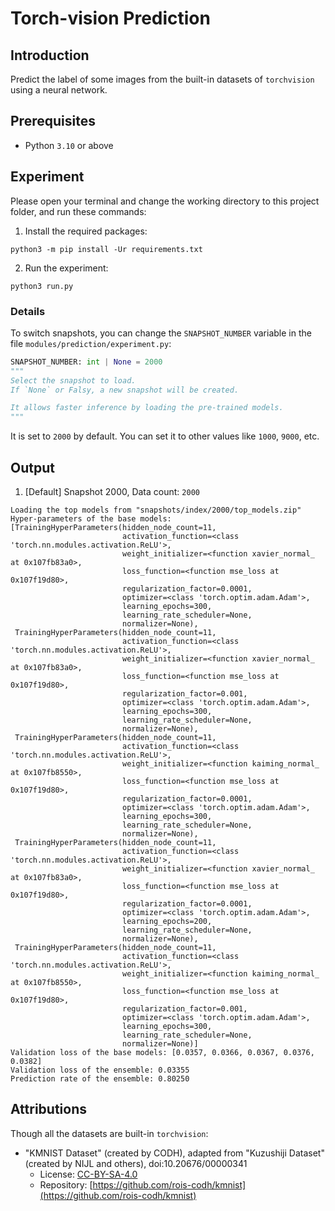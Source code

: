 # Torch-vision Prediction

## Introduction

Predict the label of some images from the built-in datasets of `torchvision` using a neural network.

## Prerequisites

- Python `3.10` or above

## Experiment

Please open your terminal and change the working directory to this project folder, and run these commands:

1. Install the required packages:

```shell
python3 -m pip install -Ur requirements.txt
```

2. Run the experiment:

```shell
python3 run.py
```

### Details

To switch snapshots, you can change the `SNAPSHOT_NUMBER` variable in the file `modules/prediction/experiment.py`:

```python
SNAPSHOT_NUMBER: int | None = 2000
"""
Select the snapshot to load.
If `None` or Falsy, a new snapshot will be created.

It allows faster inference by loading the pre-trained models.
"""
```

It is set to `2000` by default. You can set it to other values like `1000`, `9000`, etc.

## Output

1. \[Default\] Snapshot 2000, Data count: `2000`

```plaintext
Loading the top models from "snapshots/index/2000/top_models.zip"
Hyper-parameters of the base models: 
[TrainingHyperParameters(hidden_node_count=11,
                         activation_function=<class 'torch.nn.modules.activation.ReLU'>,
                         weight_initializer=<function xavier_normal_ at 0x107fb83a0>,
                         loss_function=<function mse_loss at 0x107f19d80>,
                         regularization_factor=0.0001,
                         optimizer=<class 'torch.optim.adam.Adam'>,
                         learning_epochs=300,
                         learning_rate_scheduler=None,
                         normalizer=None),
 TrainingHyperParameters(hidden_node_count=11,
                         activation_function=<class 'torch.nn.modules.activation.ReLU'>,
                         weight_initializer=<function xavier_normal_ at 0x107fb83a0>,
                         loss_function=<function mse_loss at 0x107f19d80>,
                         regularization_factor=0.001,
                         optimizer=<class 'torch.optim.adam.Adam'>,
                         learning_epochs=300,
                         learning_rate_scheduler=None,
                         normalizer=None),
 TrainingHyperParameters(hidden_node_count=11,
                         activation_function=<class 'torch.nn.modules.activation.ReLU'>,
                         weight_initializer=<function kaiming_normal_ at 0x107fb8550>,
                         loss_function=<function mse_loss at 0x107f19d80>,
                         regularization_factor=0.0001,
                         optimizer=<class 'torch.optim.adam.Adam'>,
                         learning_epochs=300,
                         learning_rate_scheduler=None,
                         normalizer=None),
 TrainingHyperParameters(hidden_node_count=11,
                         activation_function=<class 'torch.nn.modules.activation.ReLU'>,
                         weight_initializer=<function xavier_normal_ at 0x107fb83a0>,
                         loss_function=<function mse_loss at 0x107f19d80>,
                         regularization_factor=0.0001,
                         optimizer=<class 'torch.optim.adam.Adam'>,
                         learning_epochs=200,
                         learning_rate_scheduler=None,
                         normalizer=None),
 TrainingHyperParameters(hidden_node_count=11,
                         activation_function=<class 'torch.nn.modules.activation.ReLU'>,
                         weight_initializer=<function kaiming_normal_ at 0x107fb8550>,
                         loss_function=<function mse_loss at 0x107f19d80>,
                         regularization_factor=0.001,
                         optimizer=<class 'torch.optim.adam.Adam'>,
                         learning_epochs=300,
                         learning_rate_scheduler=None,
                         normalizer=None)]
Validation loss of the base models: [0.0357, 0.0366, 0.0367, 0.0376, 0.0382]
Validation loss of the ensemble: 0.03355
Prediction rate of the ensemble: 0.80250
```

## Attributions

Though all the datasets are built-in `torchvision`:

- "KMNIST Dataset" (created by CODH), adapted from "Kuzushiji Dataset" (created by NIJL and others), doi:10.20676/00000341
  - License: [CC-BY-SA-4.0](https://creativecommons.org/licenses/by-sa/4.0/)
  - Repository: [https://github.com/rois-codh/kmnist](https://github.com/rois-codh/kmnist)
